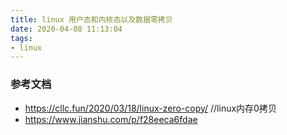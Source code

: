 ```yaml
---
title: linux 用户态和内核态以及数据零拷贝
date: 2020-04-08 11:13:04
tags:
- linux
---
```


### 参考文档
- https://cllc.fun/2020/03/18/linux-zero-copy/  //linux内存0拷贝
- https://www.jianshu.com/p/f28eeca6fdae
